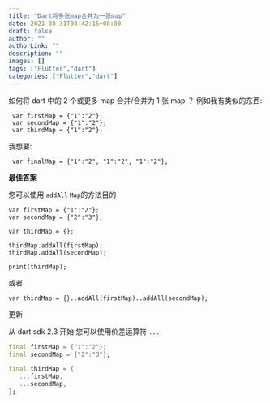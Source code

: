 ```yaml
---
title: "Dart将多张map合并为一张map"
date: 2021-08-31T08:42:15+08:00
draft: false
author: ""
authorLink: ""
description: ""
images: []
tags: ["Flutter","dart"]
categories: ["Flutter","dart"]
---
```


如何将 dart 中的 2 个或更多 map 合并/合并为 1 张 map ？
例如我有类似的东西:

```
 var firstMap = {"1":"2"};
 var secondMap = {"1":"2"};
 var thirdMap = {"1":"2"};
```


我想要:

```
 var finalMap = {"1":"2", "1":"2", "1":"2"};
```



**最佳答案**

您可以使用 `addAll` `Map`的方法目的

```
var firstMap = {"1":"2"};
var secondMap = {"2":"3"};

var thirdMap = {};

thirdMap.addAll(firstMap);
thirdMap.addAll(secondMap);

print(thirdMap);
```


或者

```
var thirdMap = {}..addAll(firstMap)..addAll(secondMap);
```


更新

从 dart sdk 2.3 开始
您可以使用价差运算符 `...`

```dart
final firstMap = {"1":"2"};
final secondMap = {"2":"3"};

final thirdMap = {
   ...firstMap,
   ...secondMap,
};
```

